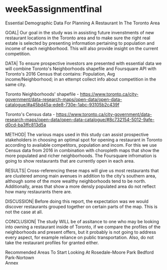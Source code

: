 # week5assignmentfinal
Essential Demographic Data For Planning A Restaurant In The Toronto Area

GOAL| Our goal in the study was in assisting future invenstments of new restaurant locations in the Toronto area and to make sure the right real estate is selected by presenting information pertaining to population and income of each neighborhood. This will also provide insight on the current competition.

DATA| To ensure prospective investors are presented with essential data we will combine Toronto's Neighborhoods shapefile and Foursquare API with Toronto's 2016 Census that contains: Population, Avg income/Neighborhood; in an ettempt collect info about competition in the same city.

Toronto Neighborhoods' shapefile - https://www.toronto.ca/city-government/data-research-maps/open-data/open-data-catalogue/#a45bd45a-ede8-730e-1abc-93105b2c439f

Toronto's Census data - https://www.toronto.ca/city-government/data-research-maps/open-data/open-data-catalogue/#8c732154-5012-9afe-d0cd-ba3ffc813d5a

METHOD| The various maps used in this study can assist prospective stakeholders in choosing an optimal spot for opening a restaurant in Toronto according to available competitors, population and incom. For this we use Census data from 2016 in combination with choropleth maps that show the more populated and richer neighborhoods. The Foursquare infromation is going to show restaurants that are currently open in each area.

RESULTS| Cross-referencing these maps will give us most restaurants that are clustered among main avenues in addition to the city's southern area, although some of the more wealthy neighborhoods tend to be north. Additionally, areas that show a more densly populated area do not reflect how many restaurants there are.

DISCUSSION| Before doing this report, the expectation was we would discover restaurants grouped together on certain parts of the map. This is not the case at all.

CONCLUSION| The study WILL be of assitance to one who may be looking into owning a restaurant inside of Toronto, if we compare the profiles of the neighborhoods and present offers, but it probably is not going to address every aspect, for example reliance on public transportation. Also, do not take the restaurant profiles for granted either.

Recommended Areas To Start Looking At
Rosedale-Moore Park	
Bedford Park-Nortown	
Annex
